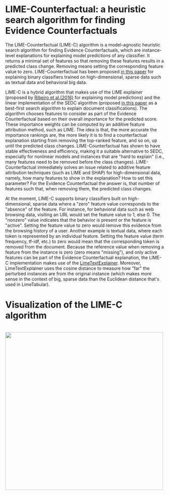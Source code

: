 # LIME-Counterfactual: a heuristic search algorithm for finding Evidence Counterfactuals

The LIME-Counterfactual (LIME-C) algorithm is a model-agnostic heuristic search algorithm for finding Evidence Counterfactuals, which are instance-level explanations for explaining model predictions of any classifier. It returns a minimal set of features so that removing these features results in a predicted class change. Removing means setting the corresponding feature value to zero. LIME-Counterfactual has been proposed [in this paper](https://arxiv.org/abs/1912.01819) for explaining binary classifiers trained on high-dimensional, sparse data such as textual data and behavioral big data. 

LIME-C is a hybrid algorithm that makes use of the LIME explainer (proposed by [Ribeiro et al.(2016)](https://dl.acm.org/doi/10.1145/2939672.2939778) for explaining model predictions) and the linear implementation of the SEDC algorithm (proposed [in this paper](https://papers.ssrn.com/sol3/papers.cfm?abstract_id=2282998) as a best-first search algorithm to explain document classifications). The algorithm chooses features to consider as part of the Evidence Counterfactual based on their overall importance for the predicted score. These importance weights can be computed by an additive feature attribution method, such as LIME. The idea is that, the more accurate the importance rankings are, the more likely it is to find a counterfactual explanation starting from removing the top-ranked feature, and so on, up until the predicted class changes. LIME-Counterfactual has shown to have stable effectiveness and efficiency, making it a suitable alternative to SEDC, especially for nonlinear models and instances that are "hard to explain" (i.e., many features need to be removed before the class changes). LIME-Counterfactual immediately solves an issue related to additive feature attribution techniques (such as LIME and SHAP) for high-dimensional data, namely, how many features to show in the explanation? How to set this parameter? For the Evidence Counterfactual the answer is, that number of features such that, when removing them, the predicted class changes. 

At the moment, LIME-C supports binary classifiers built on high-dimensional, sparse data where a "zero" feature value corresponds to the "absence" of the feature. For instance, for behavioral data such as web browsing data, visiting an URL would set the feature value to 1, else 0. The "nonzero" value indicates that the behavior is present or the feature is "active". Setting the feature value to zero would remove this evidence from the browsing history of a user. Another example is textual data, where each token is represented by an individual feature. Setting the feature value (term frequency, tf-idf, etc.) to zero would mean that the corresponding token is removed from the document. Because the reference value when removing a feature from the instance is zero (zero means "missing"), and only active features can be part of the Evidence Counterfactual explanation, the LIME-C implementation makes use of the [LimeTextExplainer](https://github.com/marcotcr/lime/blob/master/lime/lime_text.py). Moreover, LimeTextExplainer uses the cosine distance to measure how "far" the perturbed instances are from the original instance (which makes more sense in the context of big, sparse data than the Euclidean distance that's used in LimeTabular). 

# Visualization of the LIME-C algorithm

<br>
<img height="500" src="https://github.com/yramon/LimeCounterfactual/blob/master/LimeCounterfactual.png" />
<br>

